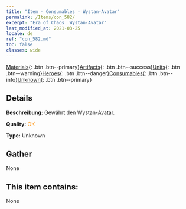 ```yaml
---
title: "Item - Consumables - Wystan-Avatar"
permalink: /Items/con_582/
excerpt: "Era of Chaos  Wystan-Avatar"
last_modified_at: 2021-03-25
locale: de
ref: "con_582.md"
toc: false
classes: wide
---
```

 [Materials](/de/Items/){: .btn .btn--primary}[Artifacts](/de/Items/Artifacts/){: .btn .btn--success}[Units](/de/Items/Units/){: .btn .btn--warning}[Heroes](/de/Items/Heroes/){: .btn .btn--danger}[Consumables](/de/Items/Consumables/){: .btn .btn--info}[Unknown](/de/Items/Unknown/){: .btn .btn--primary}

## Details
 **Beschreibung:** Gewährt den Wystan-Avatar.

 **Quality:** <span style="color: #FF8C00">OK</span>

 **Type:** Unknown

## Gather

  None

## This item contains:

  None

